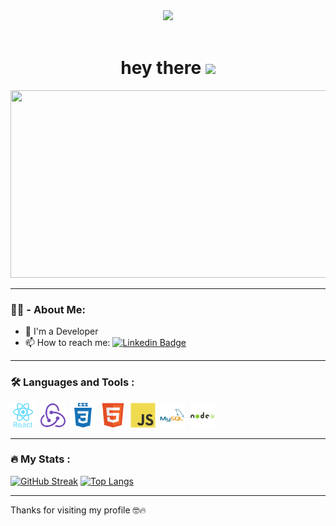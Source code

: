 
<div id="header" align="center">
  <img src="https://media1.giphy.com/media/iV6Ykak9ZBzgX7tOk6/giphy.gif?cid=6c09b952a47cd5d74dfb9450c9c524af9525d72d0d27d3fb&rid=giphy.gif&ct=s" width="100"/>
</div>
<div align="center">
  <img src="https://komarev.com/ghpvc/?username=Nasan01&style=flat-square&color=blue" alt=""/>
  <h1>
    hey there
    <img src="https://media.giphy.com/media/hvRJCLFzcasrR4ia7z/giphy.gif" width="30px"/>
  </h1>
</div>

<div align="center">
  <img src="https://media4.giphy.com/media/jdPMeyv9rn0hZHh8n9/giphy.gif?cid=6c09b9522b53e48317811508412d4c7bf4d6988c26f6bc65&rid=giphy.gif&ct=s " width="600" height="300"/>
</div>

---

### :man_technologist: -  About Me:
- :telescope: I'm a Developer
- :mailbox: How to reach me: [![Linkedin Badge](https://img.shields.io/badge/-Nasan01-blue?style=flat&logo=Linkedin&logoColor=white)](https://www.linkedin.com/mwlite/in/avonasandratra-ramaroson-a38a05200) 

---

### :hammer_and_wrench: Languages and Tools :

<div>
  <img src="https://github.com/devicons/devicon/blob/master/icons/react/react-original-wordmark.svg" title="React" alt="React" width="40" height="40"/>&nbsp;
  <img src="https://github.com/devicons/devicon/blob/master/icons/redux/redux-original.svg" title="Redux" alt="Redux " width="40" height="40"/>&nbsp;
  <img src="https://github.com/devicons/devicon/blob/master/icons/css3/css3-plain-wordmark.svg"  title="CSS3" alt="CSS" width="40" height="40"/>&nbsp;
  <img src="https://github.com/devicons/devicon/blob/master/icons/html5/html5-original.svg" title="HTML5" alt="HTML" width="40" height="40"/>&nbsp;
  <img src="https://github.com/devicons/devicon/blob/master/icons/javascript/javascript-original.svg" title="JavaScript" alt="JavaScript" width="40" height="40"/>&nbsp;
  <img src="https://github.com/devicons/devicon/blob/master/icons/mysql/mysql-original-wordmark.svg" title="MySQL"  alt="MySQL" width="40" height="40"/>&nbsp;
  <img src="https://github.com/devicons/devicon/blob/master/icons/nodejs/nodejs-original-wordmark.svg" title="NodeJS" alt="NodeJS" width="40" height="40"/>&nbsp;
</div>

---

### :fire: My Stats :
[![GitHub Streak](http://github-readme-streak-stats.herokuapp.com?user=Nasan01&theme=light&background=ffffff)](https://git.io/streak-stats)
[![Top Langs](https://github-readme-stats.vercel.app/api/top-langs/?username=Nasan01&layout=compact&theme=vision-friendly-light)](https://github.com/anuraghazra/github-readme-stats)

---

Thanks for visiting my profile 🤓🔥

<!---
Nasan01/Nasan01 is a ✨ special ✨ repository because its `README.md` (this file) appears on your GitHub profile.
You can click the Preview link to take a look at your changes.
--->
